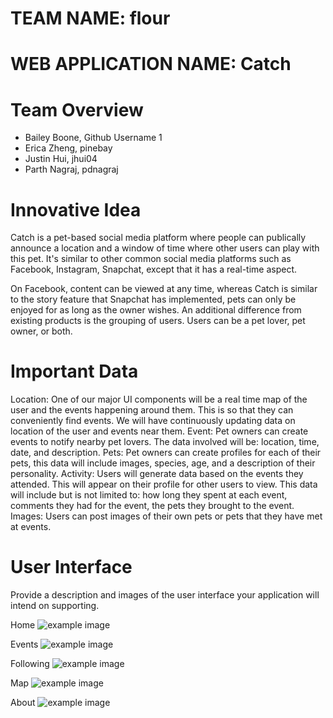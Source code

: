 # TEAM NAME: flour

# WEB APPLICATION NAME: Catch

# Team Overview

* Bailey Boone, Github Username 1
* Erica Zheng, pinebay
* Justin Hui, jhui04
* Parth Nagraj, pdnagraj

# Innovative Idea

Catch is a pet-based social media platform where people can publically announce a location and a window of time where other users can play with this pet. It's similar to other common social media platforms such as Facebook, Instagram, Snapchat, except that it has a real-time aspect.

On Facebook, content can be viewed at any time, whereas Catch is similar to the story feature that Snapchat has implemented, pets can only be enjoyed for as long as the owner wishes. An additional difference from existing products is the grouping of users. Users can be a pet lover, pet owner, or both. 


# Important Data

Location: One of our major UI components will be a real time map of the user and the events happening around them. This is so that they can conveniently find events. We will have continuously updating data on location of the user and events near them.
Event: Pet owners can create events to notify nearby pet lovers. The data involved will be: location, time, date, and description.
Pets: Pet owners can create profiles for each of their pets, this data will include images, species, age, and a description of their personality.
Activity: Users will generate data based on the events they attended. This will appear on their profile for other users to view. This data will include but is not limited to: how long they spent at each event, comments they had for the event, the pets they brought to the event. 
Images: Users can post images of their own pets or pets that they have met at events. 


# User Interface

Provide a description and images of the user interface your
application will intend on supporting.


Home
![example image](imgs/chick.jpg)

Events
![example image](imgs/chick.jpg)

Following
![example image](imgs/chick.jpg)

Map
![example image](imgs/chick.jpg)

About
![example image](imgs/chick.jpg)
